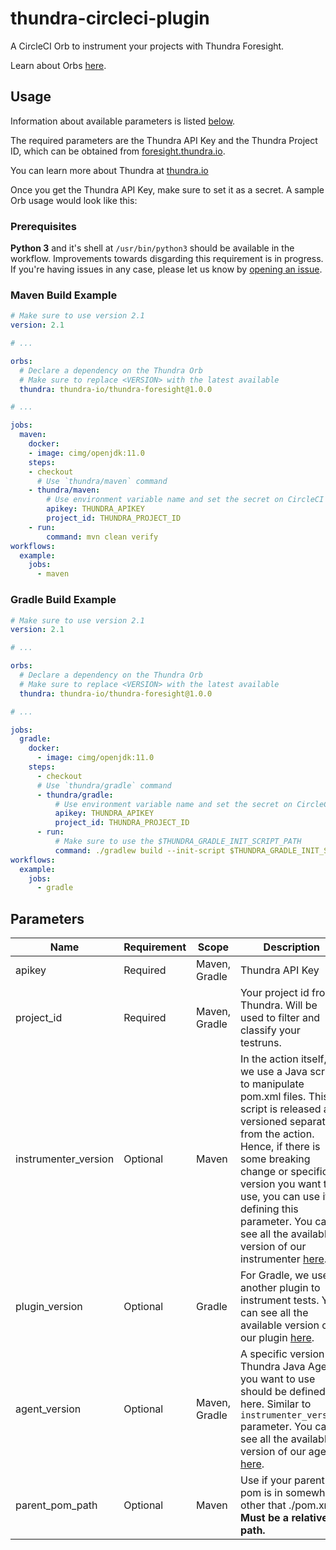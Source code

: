 # thundra-circleci-plugin

A CircleCI Orb to instrument your projects with Thundra Foresight.

Learn about Orbs [here](https://circleci.com/orbs/).
## Usage

Information about available parameters is listed [below](#parameters).

The required parameters are the Thundra API Key and the Thundra Project ID, which can be obtained from [foresight.thundra.io](https://foresight.thundra.io/).

You can learn more about Thundra at [thundra.io](https://thundra.io)

Once you get the Thundra API Key, make sure to set it as a secret. A sample Orb usage would look like this:
### Prerequisites

**Python 3** and it's shell at `/usr/bin/python3` should be available in the workflow. Improvements towards disgarding this requirement is in progress. If you're having issues in any case, please let us know by [opening an issue](https://github.com/thundra-io/thundra-circleci-orb/issues/new/choose).

### Maven Build Example

```yaml
# Make sure to use version 2.1
version: 2.1

# ...

orbs:
  # Declare a dependency on the Thundra Orb
  # Make sure to replace <VERSION> with the latest available
  thundra: thundra-io/thundra-foresight@1.0.0

# ...

jobs:
  maven:
    docker:
    - image: cimg/openjdk:11.0
    steps:
    - checkout
      # Use `thundra/maven` command
    - thundra/maven:
        # Use environment variable name and set the secret on CircleCI
        apikey: THUNDRA_APIKEY
        project_id: THUNDRA_PROJECT_ID
    - run:
        command: mvn clean verify
workflows:
  example:
    jobs:
      - maven
```

### Gradle Build Example

```yaml
# Make sure to use version 2.1
version: 2.1

# ...

orbs:
  # Declare a dependency on the Thundra Orb
  # Make sure to replace <VERSION> with the latest available
  thundra: thundra-io/thundra-foresight@1.0.0

# ...

jobs:
  gradle:
    docker:
      - image: cimg/openjdk:11.0
    steps:
      - checkout
      # Use `thundra/gradle` command
      - thundra/gradle:
          # Use environment variable name and set the secret on CircleCI
          apikey: THUNDRA_APIKEY
          project_id: THUNDRA_PROJECT_ID
      - run:
          # Make sure to use the $THUNDRA_GRADLE_INIT_SCRIPT_PATH
          command: ./gradlew build --init-script $THUNDRA_GRADLE_INIT_SCRIPT_PATH
workflows:
  example:
    jobs:
      - gradle
```

## Parameters

| Name                  | Requirement       | Scope         | Description
| ---                   | ---               | ---           | ---
| apikey                | Required          | Maven, Gradle | Thundra API Key
| project_id            | Required          | Maven, Gradle | Your project id from Thundra. Will be used to filter and classify your testruns.
| instrumenter_version  | Optional          | Maven         | In the action itself, we use a Java script to manipulate pom.xml files. This script is released and versioned separately from the action. Hence, if there is some breaking change or specific version you want to use, you can use it by defining this parameter. You can see all the available version of our instrumenter [here](https://search.maven.org/artifact/io.thundra.plugin/thundra-agent-maven-test-instrumentation).
| plugin_version        | Optional          | Gradle         | For Gradle, we use another plugin to instrument tests. You can see all the available version of our plugin [here](https://search.maven.org/artifact/io.thundra.plugin/thundra-gradle-test-plugin).
| agent_version         | Optional          | Maven, Gradle  | A specific version Thundra Java Agent you want to use should be defined here. Similar to `instrumenter_version` parameter. You can see all the available version of our agent [here](https://repo.thundra.io/service/local/repositories/thundra-releases/content/io/thundra/agent/thundra-agent-bootstrap/maven-metadata.xml).
| parent_pom_path       | Optional          | Maven          | Use if your parent pom is in somewhere other that ./pom.xml. **Must be a relative path.**
